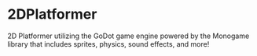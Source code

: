 # 2DPlatformer
2D Platformer utilizing the GoDot game engine powered by the Monogame library that includes sprites, physics, sound effects, and more!
